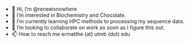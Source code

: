 - 👋 Hi, I’m @reneeisnowhere
- 👀 I’m interested in Biochemistry and Chocolate.
- 🌱 I’m currently learning HPC methods to processing my sequence data.
- 💞️ I’m looking to collaborate on work as soon as I figure this out.
- 📫 How to reach me ermatthe (at)  utmb (dot) edu

<!---
reneeisnowhere/reneeisnowhere is a ✨ special ✨ repository because its `README.md` (this file) appears on your GitHub profile.
You can click the Preview link to take a look at your changes.
--->
